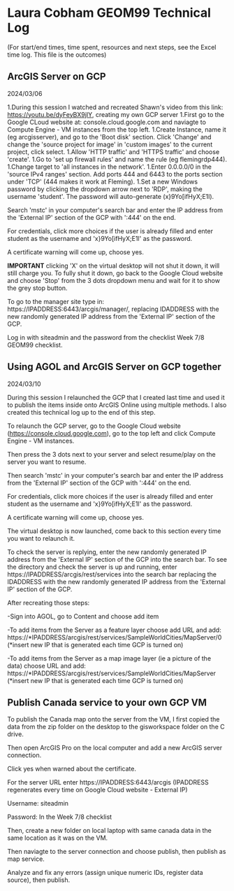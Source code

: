 # Laura Cobham GEOM99 Technical Log 
(For start/end times, time spent, resources and next steps, see the Excel time log. This file is the outcomes)

## ArcGIS Server on GCP

2024/03/06

1.During this session I watched and recreated Shawn's video from this link: https://youtu.be/dyFeyBX9jIY, creating my own GCP server
1.First go to the Google CLoud website at: console.cloud.google.com and naviagte to Compute Engine - VM instances from the top left.
1.Create Instance, name it (eg arcgisserver), and go to the 'Boot disk' section. Click 'Change' and change the 'source project for image' in 'custom images' to the current project, click select.
1.Allow 'HTTP traffic' and 'HTTPS traffic' and choose 'create'.
1.Go to 'set up firewall rules' and name the rule (eg flemingrdp444).
1.Change target to 'all instances in the network'.
1.Enter 0.0.0.0/0 in the 'source IPv4 ranges' section. Add ports 444 and 6443 to the ports section under 'TCP' (444 makes it work at Fleming).
1.Set a new Windows password by clicking the dropdown arrow next to 'RDP', making the username 'student'. The password will auto-generate (x}9Yo[ifHyX;E1l).

Search 'mstc' in your computer's search bar and enter the IP address from the 'External IP' section of the GCP with ':444' on the end.

For credentials, click more choices if the user is already filled and enter student as the username and 'x}9Yo[ifHyX;E1l' as the password.

A certificate warning will come up, choose yes.

**IMPORTANT** clicking 'X' on the virtual desktop will not shut it down, it will still charge you. To fully shut it down, go back to the Google Cloud website and choose 'Stop' from the 3 dots dropdown menu and wait for it to show the grey stop button.

To go to the manager site type in: https://IPADDRESS:6443/arcgis/manager/, replacing IDADDRESS with the new randomly generated IP address from the 'External IP' section of the GCP.

Log in with siteadmin and the password from the checklist Week 7/8 GEOM99 checklist.

## Using AGOL and ArcGIS Server on GCP together

2024/03/10

During this session I relaunched the GCP that I created last time and used it to publish the items inside onto ArcGIS Online using multiple methods. I also created this technical log up to the end of this step.

To relaunch the GCP server, go to the Google Cloud website (https://console.cloud.google.com), go to the top left and click Compute Engine - VM instances.

Then press the 3 dots next to your server and select resume/play on the server you want to resume.

Then search 'mstc' in your computer's search bar and enter the IP address from the 'External IP' section of the GCP with ':444' on the end.

For credentials, click more choices if the user is already filled and enter student as the username and 'x}9Yo[ifHyX;E1l' as the password.

A certificate warning will come up, choose yes.

The virtual desktop is now launched, come back to this section every time you want to relaunch it.

To check the server is replying, enter the new randomly generated IP address from the 'External IP' section of the GCP into the search bar. To see the directory and check the server is up and running, enter https://IPADDRESS/arcgis/rest/services into the search bar replacing the IDADDRESS with the new randomly generated IP address from the 'External IP' section of the GCP.

After recreating those steps:

-Sign into AGOL, go to Content and choose add item

-To add items from the Server as a feature layer choose add URL and add: https://*IPADDRESS/arcgis/rest/services/SampleWorldCities/MapServer/0 (*insert new IP that is generated each time GCP is turned on)

-To add items from the Server as a map image layer (ie a picture of the data) choose URL and add: https://*IPADDRESS/arcgis/rest/services/SampleWorldCities/MapServer (*insert new IP that is generated each time GCP is turned on)

## Publish Canada service to your own GCP VM

To publish the Canada map onto the server from the VM, I first copied the data from the zip folder on the desktop to the gisworkspace folder on the C drive.

Then open ArcGIS Pro on the local computer and add a new ArcGIS server connection.

Click yes when warned about the certificate.

For the server URL enter https://IPADDRESS:6443/arcgis (IPADDRESS regenerates every time on Google Cloud website - External IP)

Username: siteadmin

Password: In the Week 7/8 checklist

Then, create a new folder on local laptop with same canada data in the same location as it was on the VM.

Then naviagte to the server connection and choose publish, then publish as map service.

Analyze and fix any errors (assign unique numeric IDs, register data source), then publish.
